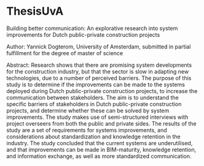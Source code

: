 # ThesisUvA

Building better communication: An explorative research into system improvements for Dutch public-private construction projects

Author: Yannick Dogterom, University of Amsterdam,  submitted in partial fulfillment for the degree of master of science

Abstract:
Research shows that there are promising system developments for the construction industry, but that the sector is slow in adapting new technologies, due to a number of perceived barriers. The purpose of this study is to determine if the improvements can be made to the systems deployed during Dutch public-private construction projects, to increase the communication between stakeholders. The aim is to understand the specific barriers of stakeholders in Dutch public-private construction projects, and determine whether these can be solved by system improvements. The study makes use of semi-structured interviews with project overseers from both the public and private sides. The results of the study are a set of requirements for systems improvements, and considerations about standardization and knowledge retention in the industry. The study concluded that the current systems are underutilised, and that improvements can be made in BIM-maturity, knowledge retention, and information exchange, as well as more standardized communication.

